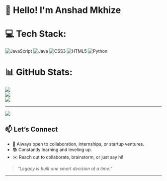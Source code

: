 # 👋 Hello! I'm Anshad Mkhize
# 💻 Tech Stack:
![JavaScript](https://img.shields.io/badge/javascript-%23323330.svg?style=for-the-badge&logo=javascript&logoColor=%23F7DF1E) ![Java](https://img.shields.io/badge/java-%23ED8B00.svg?style=for-the-badge&logo=openjdk&logoColor=white) ![CSS3](https://img.shields.io/badge/css3-%231572B6.svg?style=for-the-badge&logo=css3&logoColor=white) ![HTML5](https://img.shields.io/badge/html5-%23E34F26.svg?style=for-the-badge&logo=html5&logoColor=white) ![Python](https://img.shields.io/badge/python-3670A0?style=for-the-badge&logo=python&logoColor=ffdd54)
# 📊 GitHub Stats:
![](https://github-readme-stats.vercel.app/api?username=Mkhize975&theme=dark&hide_border=false&include_all_commits=true&count_private=true)<br/>
![](https://nirzak-streak-stats.vercel.app/?user=Mkhize975&theme=dark&hide_border=false)<br/>
![](https://github-readme-stats.vercel.app/api/top-langs/?username=Mkhize975&theme=dark&hide_border=false&include_all_commits=true&count_private=true&layout=compact)

---
[![](https://visitcount.itsvg.in/api?id=Mkhize975&icon=0&color=0)](https://visitcount.itsvg.in)



## 📫 Let’s Connect

- 💼 Always open to collaboration, internships, or startup ventures.
- 📚 Constantly learning and leveling up.
- ✉️ Reach out to collaborate, brainstorm, or just say hi!

> *“Legacy is built one smart decision at a time.”*

---

